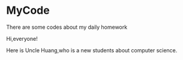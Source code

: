 # MyCode
There are some codes about my daily homework

Hi,everyone!

Here is Uncle Huang,who is a new students about computer science.

